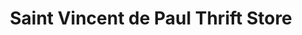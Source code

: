 ---
title: "Saint Vincent de Paul Thrift Store"
url: /safford/saint-vincent-de-paul-thrift-store/
shop: charity
---